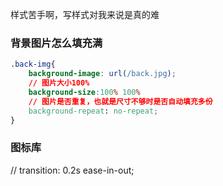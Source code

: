 样式苦手啊，写样式对我来说是真的难

### 背景图片怎么填充满

```css
.back-img{
    background-image: url(/back.jpg);
    // 图片大小100%
    background-size:100% 100%
	// 图片是否重复，也就是尺寸不够时是否自动填充多份
    background-repeat: no-repeat;
}
```

### 图标库



 // transition: 0.2s ease-in-out;

